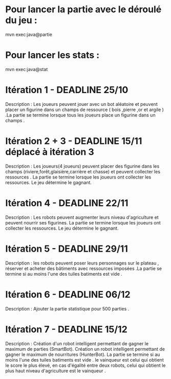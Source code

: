 # Pour lancer la partie avec le déroulé du jeu :
mvn exec:java@partie 
# Pour lancer les stats :
mvn exec:java@stat


# Itération 1 - DEADLINE 25/10

Description : Les joueurs peuvent jouer avec un bot aléatoire et peuvent  placer un figurine dans un champs de ressource ( bois ,pierre ,or  et argile ) .La partie se termine lorsque tous les joueurs place  un figurine dans un champs .

# Itération 2 + 3 - DEADLINE 15/11 déplacé à itération 3

Description : Les joueurs(4 joueurs) peuvent placer des figurine dans les champs  (riviere,forêt,glaisière,carrière et chasse)  et peuvent collecter les ressources . La partie se termine lorsque les joueurs ont collecter les ressources. Le jeu détermine le gagnant. 


# Itération 4 - DEADLINE 22/11
Description : Les robots peuvent augmenter leurs niveau d'agriculture et peuvent nourrir ses figurines. La partie se termine lorsque les joueurs ont collecter les ressources. Le jeu détermine le gagnant.


# Itération 5 - DEADLINE 29/11

Description : les robots peuvent poser leurs personnages sur le plateau , réserver et acheter des bâtiments avec ressources imposées .La partie se termine si au moins l'une des tuiles batiments est vide .

# Itération 6 - DEADLINE 06/12

Description : Ajouter la partie statistique pour 500 parties .

# Itération 7 - DEADLINE 15/12

Description : Création d'un robot intelligent permettant de gagner le maximum de parties (SmartBot). Création un robot intelligent permettant de gagner le maximum de nourritures (HunterBot). La partie se termine si au moins l'une des tuiles batiments est vide . le vainqueur est celui qui obtient le score le plus élevé, en cas d'égalité entre deux robots, celui qui obtient le plus haut niveau d'agriculture est le vainqueur .






